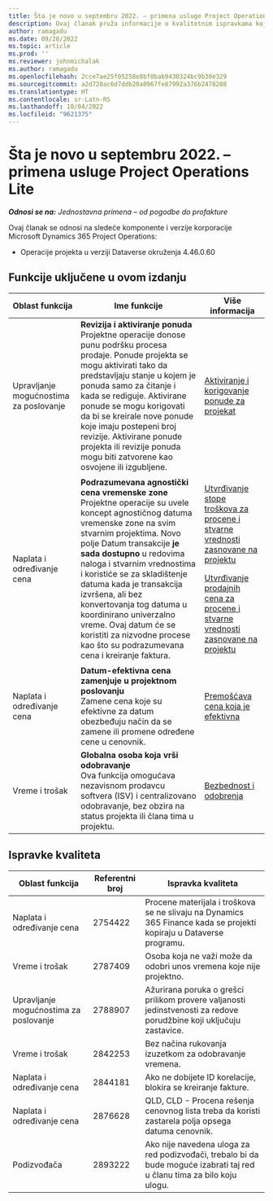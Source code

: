 ```yaml
---
title: Šta je novo u septembru 2022. – primena usluge Project Operations Lite
description: Ovaj članak pruža informacije o kvalitetnim ispravkama koje su dostupne u izdanju Microsoft Dynamics 365 Project Operations lite primene u septembru 2022.
author: ramagadu
ms.date: 09/28/2022
ms.topic: article
ms.prod: ''
ms.reviewer: johnmichalak
ms.author: ramagadu
ms.openlocfilehash: 2cce7ae25f05258e8bf0bab9430324bc9b30e329
ms.sourcegitcommit: a2d720ac6d7ddb20a0967fe87992a376b2478208
ms.translationtype: HT
ms.contentlocale: sr-Latn-RS
ms.lasthandoff: 10/04/2022
ms.locfileid: "9621375"
---
```

# <a name="whats-new-september-2022---project-operations-lite-deployment"></a>Šta je novo u septembru 2022. – primena usluge Project Operations Lite

_**Odnosi se na:** Jednostavna primena – od pogodbe do profakture_

Ovaj članak se odnosi na sledeće komponente i verzije korporacije Microsoft Dynamics 365 Project Operations:

- Operacije projekta u verziji Dataverse okruženja 4.46.0.60

## <a name="features-included-in-this-release"></a>Funkcije uključene u ovom izdanju

| Oblast funkcija | Ime funkcije | Više informacija |
| --- | --- | --- |
| Upravljanje mogućnostima za poslovanje | **Revizija i aktiviranje ponuda**<br>Projektne operacije donose punu podršku procesa prodaje. Ponude projekta se mogu aktivirati tako da predstavljaju stanje u kojem je ponuda samo za čitanje i kada se rediguje. Aktivirane ponude se mogu korigovati da bi se kreirale nove ponude koje imaju postepeni broj revizije. Aktivirane ponude projekta ili revizije ponuda mogu biti zatvorene kao osvojene ili izgubljene. | [Aktiviranje i korigovanje ponude za projekat](/dynamics365/project-operations/sales/activation-and-revision) |
| Naplata i određivanje cena | **Podrazumevana agnostički cena vremenske zone**<br>Projektne operacije su uvele koncept agnostičnog datuma vremenske zone na svim stvarnim projektima. Novo polje Datum transakcije **je sada dostupno** u redovima naloga i stvarnim vrednostima i koristiće se za skladištenje datuma kada je transakcija izvršena, ali bez konvertovanja tog datuma u koordinirano univerzalno vreme. Ovaj datum će se koristiti za nizvodne procese kao što su podrazumevana cena i kreiranje faktura. | <p>[Utvrđivanje stope troškova za procene i stvarne vrednosti zasnovane na projektu](/dynamics365/project-operations/pro/pricing-costing/cost-price-resolution-sales)</p><p>[Utvrđivanje prodajnih cena za procene i stvarne vrednosti zasnovane na projektu](/dynamics365/project-operations/pro/pricing-costing/sales-price-resolution-sales)</p> |
| Naplata i određivanje cena | **Datum-efektivna cena zamenjuje u projektnom poslovanju**<br>Zamene cena koje su efektivne za datum obezbeđuju način da se zamene ili promene određene cene u cenovnik. | [Premošćava cena koja je efektivna](/dynamics365/project-operations/pricing-costing/dateffective_price_overrides) |
| Vreme i trošak | **Globalna osoba koja vrši odobravanje**<br>Ova funkcija omogućava nezavisnom prodavcu softvera (ISV) i centralizovano odobravanje, bez obzira na status projekta ili člana tima u projektu. | [Bezbednost i odobrenja](/dynamics365/project-operations/approvals/approvals-security) |

## <a name="quality-updates"></a>Ispravke kvaliteta

| Oblast funkcija | Referentni broj | Ispravka kvaliteta |
| --- | --- | --- |
| Naplata i određivanje cena | 2754422 | Procene materijala i troškova se ne slivaju na Dynamics 365 Finance kada se projekti kopiraju u Dataverse programu. |
| Vreme i trošak | 2787409 | Osoba koja ne važi može da odobri unos vremena koje nije projektno. |
| Upravljanje mogućnostima za poslovanje | 2788907 | Ažurirana poruka o grešci prilikom provere valjanosti jedinstvenosti za redove porudžbine koji uključuju zastavice. |
| Vreme i trošak | 2842253 | Bez načina rukovanja izuzetkom za odobravanje vremena. |
| Naplata i određivanje cena | 2844181 | Ako ne dobijete ID korelacije, blokira se kreiranje fakture. |
| Naplata i određivanje cena | 2876628 | QLD, CLD - Procena rešenja cenovnog lista treba da koristi zastarela polja opsega datuma cenovnik. |
| Podizvođača | 2893222 | Ako nije navedena uloga za red podizvođači, trebalo bi da bude moguće izabrati taj red u članu tima za bilo koju ulogu. |
